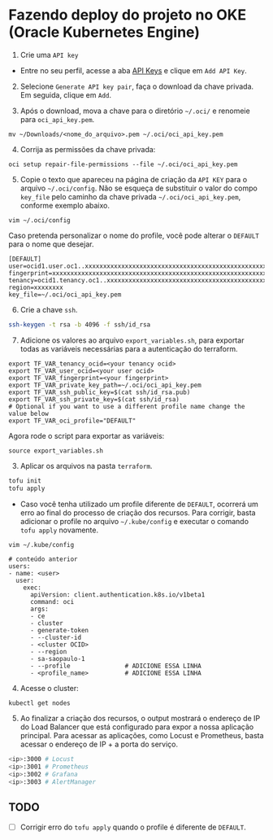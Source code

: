 # Fazendo deploy do projeto no OKE (Oracle Kubernetes Engine)

1. Crie uma `API key`

- Entre no seu perfil, acesse a aba [API Keys](https://cloud.oracle.com/identity/domains/my-profile/api-keys) e clique em `Add API Key`.

2. Selecione `Generate API key pair`, faça o download da chave privada. Em seguida, clique em `Add`.

3. Após o download, mova a chave para o diretório `~/.oci/` e renomeie para `oci_api_key.pem`.

```
mv ~/Downloads/<nome_do_arquivo>.pem ~/.oci/oci_api_key.pem
```

4. Corrija as permissões da chave privada:

```
oci setup repair-file-permissions --file ~/.oci/oci_api_key.pem
```

5. Copie o texto que apareceu na página de criação da `API KEY` para o arquivo `~/.oci/config`. Não se esqueça de substituir o valor do compo `key_file` pelo caminho da chave privada `~/.oci/oci_api_key.pem`, conforme exemplo abaixo.

```
vim ~/.oci/config
```

Caso pretenda personalizar o nome do profile, você pode alterar o `DEFAULT` para o nome que desejar.

```
[DEFAULT]
user=ocid1.user.oc1..xxxxxxxxxxxxxxxxxxxxxxxxxxxxxxxxxxxxxxxxxxxxxxxxxxxxxxxxxxxx
fingerprint=xxxxxxxxxxxxxxxxxxxxxxxxxxxxxxxxxxxxxxxxxxxxxxxxxxxxxxxxxxxx
tenancy=ocid1.tenancy.oc1..xxxxxxxxxxxxxxxxxxxxxxxxxxxxxxxxxxxxxxxxxxxxxxxxxxxxxxxxxxxx
region=xxxxxxxx
key_file=~/.oci/oci_api_key.pem
```

6. Crie a chave `ssh`.

```bash
ssh-keygen -t rsa -b 4096 -f ssh/id_rsa
```

7. Adicione os valores ao arquivo `export_variables.sh`, para exportar todas as variáveis necessárias para a autenticação do terraform.

```
export TF_VAR_tenancy_ocid=<your tenancy ocid>
export TF_VAR_user_ocid=<your user ocid>
export TF_VAR_fingerprint=<your fingerprint>
export TF_VAR_private_key_path=~/.oci/oci_api_key.pem
export TF_VAR_ssh_public_key=$(cat ssh/id_rsa.pub)
export TF_VAR_ssh_private_key=$(cat ssh/id_rsa)
# Optional if you want to use a different profile name change the value below
export TF_VAR_oci_profile="DEFAULT"
```

Agora rode o script para exportar as variáveis:

```
source export_variables.sh
```


3. Aplicar os arquivos na pasta `terraform`.

```bash
tofu init
tofu apply
```

* Caso você tenha utilizado um profile diferente de `DEFAULT`, ocorrerá um erro ao final do processo de criação dos recursos. Para corrigir, basta adicionar o profile no arquivo `~/.kube/config` e executar o comando `tofu apply` novamente.

```
vim ~/.kube/config
```

```
# conteúdo anterior
users:
- name: <user>
  user:
    exec:
      apiVersion: client.authentication.k8s.io/v1beta1
      command: oci
      args:
      - ce
      - cluster
      - generate-token
      - --cluster-id
      - <cluster OCID>
      - --region
      - sa-saopaulo-1
      - --profile               # ADICIONE ESSA LINHA
      - <profile_name>          # ADICIONE ESSA LINHA

```

4. Acesse o cluster:

```bash
kubectl get nodes
```

5. Ao finalizar a criação dos recursos, o output mostrará o endereço de IP do Load Balancer que está configurado para expor a nossa aplicação principal. Para acessar as aplicações, como Locust e Prometheus, basta acessar o endereço de IP + a porta do serviço.

```bash
<ip>:3000 # Locust
<ip>:3001 # Prometheus
<ip>:3002 # Grafana
<ip>:3003 # AlertManager
```


## TODO

- [ ] Corrigir erro do `tofu apply` quando o profile é diferente de `DEFAULT`.